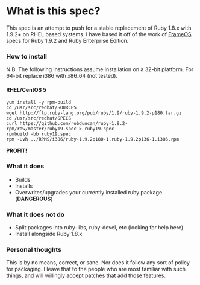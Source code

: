 # What is this spec?

This spec is an attempt to push for a stable replacement of Ruby 1.8.x with 1.9.2+ on RHEL based systems. I have based it off of the work of [FrameOS](http://www.frameos.org) specs for Ruby 1.9.2 and Ruby Enterprise Edition.

### How to install

N.B. The following instructions assume installation on a 32-bit platform. For 64-bit replace i386 with x86_64 (not tested).

#### RHEL/CentOS 5

    yum install -y rpm-build
    cd /usr/src/redhat/SOURCES
    wget http://ftp.ruby-lang.org/pub/ruby/1.9/ruby-1.9.2-p180.tar.gz
    cd /usr/src/redhat/SPECS
    curl https://github.com/robduncan/ruby-1.9.2-rpm/raw/master/ruby19.spec > ruby19.spec
    rpmbuild -bb ruby19.spec
    rpm -Uvh ../RPMS/i386/ruby-1.9.2p180-1.ruby-1.9.2p136-1.i386.rpm
    

**PROFIT!**

### What it does

+ Builds
+ Installs
+ Overwrites/upgrades your currently installed ruby package (**DANGEROUS**)

### What it does **not** do

+ Split packages into ruby-libs, ruby-devel, etc (looking for help here)
+ Install alongside Ruby 1.8.x

### Personal thoughts

This is by no means, correct, or sane. Nor does it follow any sort of policy for packaging. I leave that to the people who are most familiar with such things, and will willingly accept patches that add those features. 
